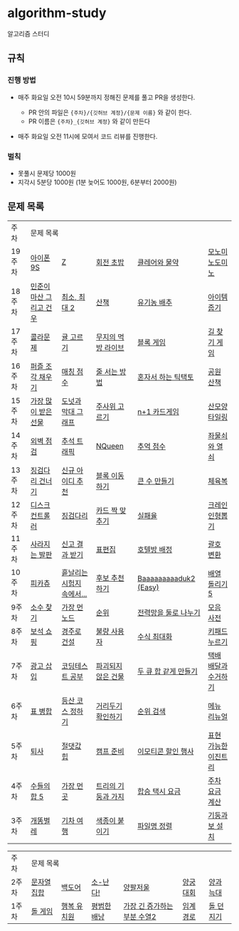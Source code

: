 # algorithm-study

알고리즘 스터디

## 규칙

### 진행 방법

- 매주 화요일 오전 10시 59분까지 정해진 문제를 풀고 PR을 생성한다.
  - PR 안의 파일은 `{주차}/{깃허브 계정}/{문제 이름}` 와 같이 한다.
  - PR 이름은 `{주차}_{깃허브 계정}` 와 같이 만든다


- 매주 화요일 오전 11시에 모여서 코드 리뷰를 진행한다.

### 벌칙

- 못풀시 문제당 1000원
- 지각시 5분당 1000원 (1분 늦어도 1000원, 6분부터 2000원)

## 문제 목록

<table>
  <tr>
    <td>주차</td>
    <td colspan="5">문제 목록</td>
  </tr>
<!--  <tr>
    <td>주차</td></td>
    <td><a href=""></a></td>
    <td><a href=""></a></td>
    <td><a href=""></a></td>
    <td><a href=""></a></td>
    <td><a href=""></a></td>
  </tr> -->
   <tr>
    <td>19주차</td></td>
    <td><a href="https://www.acmicpc.net/problem/5883">아이폰 9S</a></td>
    <td><a href="https://www.acmicpc.net/problem/1074">Z</a></td>
    <td><a href="https://www.acmicpc.net/problem/15961">회전 초밥</a></td>
    <td><a href="https://www.acmicpc.net/problem/20119">클레어와 물약</a></td>
    <td><a href="https://www.acmicpc.net/problem/19235">모노미노도미노</a></td>
  </tr>
  <tr>
    <td>18주차</td></td>
    <td><a href="https://www.acmicpc.net/problem/18223">민준이 마산 그리고 건우</a></td>
    <td><a href="https://www.acmicpc.net/problem/20053">최소, 최대 2</a></td>
    <td><a href="https://www.acmicpc.net/problem/22868">산책</a></td>
    <td><a href="https://www.acmicpc.net/problem/1012">유기농 배추</a></td>
    <td><a href="https://school.programmers.co.kr/learn/courses/30/lessons/87694">아이템 줍기</a></td>
  </tr>
  <tr>
    <td>17주차</td></td>
    <td><a href="https://school.programmers.co.kr/learn/courses/30/lessons/132267">콜라문제</a></td>
    <td><a href="https://school.programmers.co.kr/learn/courses/30/lessons/138476">귤 고르기</a></td>
    <td><a href="https://school.programmers.co.kr/learn/courses/30/lessons/42891">무지의 먹방 라이브</a></td>
    <td><a href="https://school.programmers.co.kr/learn/courses/30/lessons/42894">블록 게임</a></td>
    <td><a href="https://school.programmers.co.kr/learn/courses/30/lessons/42892">길 찾기 게임</a></td>
  </tr>
    <tr>
    <td>16주차</td></td>
    <td><a href="https://school.programmers.co.kr/learn/courses/30/lessons/84021">퍼즐 조각 채우기</a></td>
    <td><a href="https://school.programmers.co.kr/learn/courses/30/lessons/42893">매칭 점수</a></td>
    <td><a href="https://school.programmers.co.kr/learn/courses/30/lessons/12936">줄 서는 방법</a></td>
    <td><a href="https://school.programmers.co.kr/learn/courses/30/lessons/160585">혼자서 하는 틱택토</a></td>
    <td><a href="https://school.programmers.co.kr/learn/courses/30/lessons/172928">공원 산책</a></td>
  </tr>
  <tr>
    <td>15주차</td></td>
    <td><a href="https://school.programmers.co.kr/learn/courses/30/lessons/258712">가장 많이 받은 선물</a></td>
    <td><a href="https://school.programmers.co.kr/learn/courses/30/lessons/258711">도넛과 막대 그래프</a></td>
    <td><a href="https://school.programmers.co.kr/learn/courses/30/lessons/258709">주사위 고르기</a></td>
    <td><a href="https://school.programmers.co.kr/learn/courses/30/lessons/258707">n+1 카드게임</a></td>
    <td><a href="https://school.programmers.co.kr/learn/courses/30/lessons/258705">산모양 타일링</a></td>
  </tr>
    <tr>
    <td>14주차</td></td>
    <td><a href="https://school.programmers.co.kr/learn/courses/30/lessons/60062">외벽 점검</a></td>
    <td><a href="https://school.programmers.co.kr/learn/courses/30/lessons/17676">추석 트래픽</a></td>
    <td><a href="https://school.programmers.co.kr/learn/courses/30/lessons/12952">NQueen</a></td>
    <td><a href="https://school.programmers.co.kr/learn/courses/30/lessons/176963">추억 점수</a></td>
    <td><a href="https://school.programmers.co.kr/learn/courses/30/lessons/60059">좌물쇠와 열쇠</a></td>
  </tr>
  <tr>
    <td>13주차</td></td>
    <td><a href="https://school.programmers.co.kr/learn/courses/30/lessons/64062">징검다리 건너기</a></td>
    <td><a href="https://school.programmers.co.kr/learn/courses/30/lessons/72410">신규 아이디 추천</a></td>
    <td><a href="https://school.programmers.co.kr/learn/courses/30/lessons/60063">블록 이동하기</a></td>
    <td><a href="https://school.programmers.co.kr/learn/courses/30/lessons/42883">큰 수 만들기</a></td>
    <td><a href="https://school.programmers.co.kr/learn/courses/30/lessons/42862">체육복</a></td>
  </tr>
  <tr>
    <td>12주차</td></td>
    <td><a href="https://school.programmers.co.kr/learn/courses/30/lessons/42627">디스크 컨트롤러</a></td>
    <td><a href="https://school.programmers.co.kr/learn/courses/30/lessons/43236">징검다리</a></td>
    <td><a href="https://school.programmers.co.kr/learn/courses/30/lessons/72415">카드 짝 맞추기</a></td>
    <td><a href="https://school.programmers.co.kr/learn/courses/30/lessons/42889">실패율</a></td>
    <td><a href="https://school.programmers.co.kr/learn/courses/30/lessons/64061">크레인 인형뽑기</a></td>
  </tr>
  <tr>
    <td>11주차</td></td>
    <td><a href="https://school.programmers.co.kr/learn/courses/30/lessons/92345">사라지는 발판</a></td>
    <td><a href="https://school.programmers.co.kr/learn/courses/30/lessons/92334">신고 결과 받기</a></td>
    <td><a href="https://school.programmers.co.kr/learn/courses/30/lessons/81303">표편집</a></td>
    <td><a href="https://school.programmers.co.kr/learn/courses/30/lessons/64063">호텔방 배정</a></td>
    <td><a href="https://school.programmers.co.kr/learn/courses/30/lessons/60058">괄호 변환</a></td>
  </tr>
  <tr>
    <td>10주차</td></td>
    <td><a href="https://www.acmicpc.net/problem/14405">피카츄</a></td>
    <td><a href="https://www.acmicpc.net/problem/17951">흩날리는 시험지 속에서...</a></td>
    <td><a href="https://www.acmicpc.net/problem/1713">후보 추천하기</td>
    <td><a href="https://www.acmicpc.net/problem/16988">Baaaaaaaaaduk2 (Easy)</a></td>
    <td><a href="https://www.acmicpc.net/problem/17470">배열 돌리기 5</a></td>
  </tr>
  <tr>
    <td>9주차</td></td>
    <td><a href="https://school.programmers.co.kr/learn/courses/30/lessons/42839">소수 찾기</a></td>
    <td><a href="https://school.programmers.co.kr/learn/courses/30/lessons/49189">가장 먼 노드</a></td>
    <td><a href="https://school.programmers.co.kr/learn/courses/30/lessons/49191">순위</a></td>
    <td><a href="https://school.programmers.co.kr/learn/courses/30/lessons/86971">전력망을 둘로 나누기</a></td>
    <td><a href="https://school.programmers.co.kr/learn/courses/30/lessons/84512">모음 사전</a></td>
  </tr>
  <tr>
    <td>8주차</td></td>
    <td><a href="https://school.programmers.co.kr/learn/courses/30/lessons/67258">보석 쇼핑</a></td>
    <td><a href="https://school.programmers.co.kr/learn/courses/30/lessons/67259">경주로 건설</a></td>
    <td><a href="https://school.programmers.co.kr/learn/courses/30/lessons/64064">불량 사용자</a></td>
    <td><a href="https://school.programmers.co.kr/learn/courses/30/lessons/67257">수식 최대화</a></td>
    <td><a href="https://school.programmers.co.kr/learn/courses/30/lessons/67256">키패드 누르기</a></td>
  </tr>
  <tr>
    <td>7주차</td></td>
    <td><a href="https://school.programmers.co.kr/learn/courses/30/lessons/72414">광고 삽입</a></td>
    <td><a href="https://school.programmers.co.kr/learn/courses/30/lessons/118668">코딩테스트 공부</a></td>
    <td><a href="https://school.programmers.co.kr/learn/courses/30/lessons/92344">파괴되지 않은 건물</a></td>
    <td><a href="https://school.programmers.co.kr/learn/courses/30/lessons/118667">두 큐 합 같게 만들기</a></td>
    <td><a href="https://school.programmers.co.kr/learn/courses/30/lessons/150369">택배 배달과 수거하기</a></td>
  </tr>
  <tr>
    <td>6주차</td></td>
    <td><a href="https://school.programmers.co.kr/learn/courses/30/lessons/150366">표 병합</a></td>
    <td><a href="https://school.programmers.co.kr/learn/courses/30/lessons/118669">등산 코스 정하기</a></td>
    <td><a href="https://school.programmers.co.kr/learn/courses/30/lessons/81302">거리두기 확인하기</a></td>
    <td><a href="https://school.programmers.co.kr/learn/courses/30/lessons/72412">순위 검색</a></td>
    <td><a href="https://school.programmers.co.kr/learn/courses/30/lessons/72411">메뉴 리뉴얼</a></td>
  </tr>
  <tr>
    <td>5주차</td></td>
    <td><a href="https://www.acmicpc.net/problem/14501">퇴사</a></td>
    <td><a href="https://www.acmicpc.net/problem/11286">절댓값 힙</a></td>
    <td><a href="https://www.acmicpc.net/problem/16938">캠프 준비</a></td>
    <td><a href="https://school.programmers.co.kr/learn/courses/30/lessons/150368">이모티콘 할인 행사</a></td>
    <td><a href="https://school.programmers.co.kr/learn/courses/30/lessons/150367">표현 가능한 이진트리</a></td>
  </tr>
  <tr>
    <td>4주차</td></td>
    <td><a href="https://www.acmicpc.net/problem/2018">수들의 합 5</a></td>
    <td><a href="https://www.acmicpc.net/problem/22865">가장 먼 곳</a></td>
    <td><a href="https://www.acmicpc.net/problem/20924">트리의 기둥과 가지</a></td>
    <td><a href="https://school.programmers.co.kr/learn/courses/30/lessons/72413">합승 택시 요금</a></td>
    <td><a href="https://school.programmers.co.kr/learn/courses/30/lessons/92341">주차 요금 계산</a></td>
  </tr>
  <tr>
    <td>3주차</td></td>
    <td><a href="https://www.acmicpc.net/problem/3020">개똥벌레</a></td>
    <td><a href="https://www.acmicpc.net/problem/10713">기차 여행</a></td>
    <td><a href="https://www.acmicpc.net/problem/17136">색종이 붙이기</a></td>
    <td><a href="https://school.programmers.co.kr/learn/courses/30/lessons/17686">파일명 정렬</a></td>
    <td><a href="https://school.programmers.co.kr/learn/courses/30/lessons/60061">기둥과 보 설치</a></td>
  </tr>
</table>


<table>
  <tr>
    <td>주차</td>
    <td colspan="6">문제 목록</td>
  </tr>
  <tr>
    <td>2주차</td></td>
    <td><a href="https://www.acmicpc.net/problem/14425">문자열 집합</a></td>
    <td><a href="https://www.acmicpc.net/problem/17396">백도어</a></td>
    <td><a href="https://www.acmicpc.net/problem/19699">소-난다!</a></td>
    <td><a href="https://www.acmicpc.net/problem/2629">양팔저울</a></td>
    <td><a href="https://school.programmers.co.kr/learn/courses/30/lessons/92342">양궁대회</a></td>
    <td><a href="https://school.programmers.co.kr/learn/courses/30/lessons/92343">양과 늑대</a></td>
  </tr>  
  <tr>
    <td>1주차</td></td>
    <td><a href="https://www.acmicpc.net/problem/9655">돌 게임</a></td>
    <td><a href="https://www.acmicpc.net/problem/13164">행복 유치원</a></td>
    <td><a href="https://www.acmicpc.net/problem/12865">평범한 배낭</a></td>
    <td><a href="https://www.acmicpc.net/problem/12015">가장 긴 증가하는 부분 수열2</a></td>
    <td><a href="https://www.acmicpc.net/problem/1948">임계 경로</a></td>
    <td><a href="https://www.acmicpc.net/problem/3025">돌 던지기 </a></td>
  </tr>
</table>

